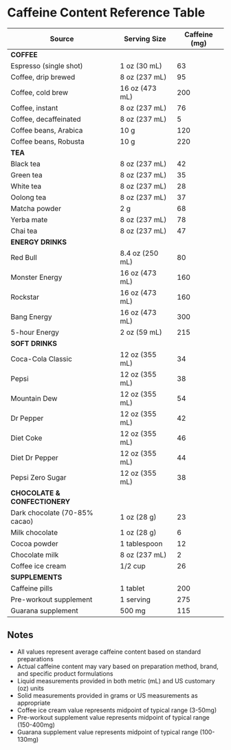 # Caffeine Content Reference Table

| Source | Serving Size | Caffeine (mg) |
|--------|--------------|---------------|
| **COFFEE** | | |
| Espresso (single shot) | 1 oz (30 mL) | 63 |
| Coffee, drip brewed | 8 oz (237 mL) | 95 |
| Coffee, cold brew | 16 oz (473 mL) | 200 |
| Coffee, instant | 8 oz (237 mL) | 76 |
| Coffee, decaffeinated | 8 oz (237 mL) | 5 |
| Coffee beans, Arabica | 10 g | 120 |
| Coffee beans, Robusta | 10 g | 220 |
| **TEA** | | |
| Black tea | 8 oz (237 mL) | 42 |
| Green tea | 8 oz (237 mL) | 35 |
| White tea | 8 oz (237 mL) | 28 |
| Oolong tea | 8 oz (237 mL) | 37 |
| Matcha powder | 2 g | 68 |
| Yerba mate | 8 oz (237 mL) | 78 |
| Chai tea | 8 oz (237 mL) | 47 |
| **ENERGY DRINKS** | | |
| Red Bull | 8.4 oz (250 mL) | 80 |
| Monster Energy | 16 oz (473 mL) | 160 |
| Rockstar | 16 oz (473 mL) | 160 |
| Bang Energy | 16 oz (473 mL) | 300 |
| 5-hour Energy | 2 oz (59 mL) | 215 |
| **SOFT DRINKS** | | |
| Coca-Cola Classic | 12 oz (355 mL) | 34 |
| Pepsi | 12 oz (355 mL) | 38 |
| Mountain Dew | 12 oz (355 mL) | 54 |
| Dr Pepper | 12 oz (355 mL) | 42 |
| Diet Coke | 12 oz (355 mL) | 46 |
| Diet Dr Pepper | 12 oz (355 mL) | 44 |
| Pepsi Zero Sugar | 12 oz (355 mL) | 38 |
| **CHOCOLATE & CONFECTIONERY** | | |
| Dark chocolate (70-85% cacao) | 1 oz (28 g) | 23 |
| Milk chocolate | 1 oz (28 g) | 6 |
| Cocoa powder | 1 tablespoon | 12 |
| Chocolate milk | 8 oz (237 mL) | 2 |
| Coffee ice cream | 1/2 cup | 26 |
| **SUPPLEMENTS** | | |
| Caffeine pills | 1 tablet | 200 |
| Pre-workout supplement | 1 serving | 275 |
| Guarana supplement | 500 mg | 115 |

## Notes

- All values represent average caffeine content based on standard preparations
- Actual caffeine content may vary based on preparation method, brand, and specific product formulations
- Liquid measurements provided in both metric (mL) and US customary (oz) units
- Solid measurements provided in grams or US measurements as appropriate
- Coffee ice cream value represents midpoint of typical range (3-50mg)
- Pre-workout supplement value represents midpoint of typical range (150-400mg)
- Guarana supplement value represents midpoint of typical range (100-130mg)